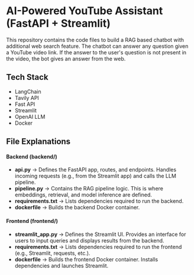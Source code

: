 # AI-Powered YouTube Assistant (FastAPI + Streamlit)

This repository contains the code files to build a RAG based chatbot with additional web search feature. 
The chatbot can answer any question given a YouTube video link. If the answer to the user's question is not present in the video, the bot gives an answer from the web.

## Tech Stack
* LangChain
* Tavily API
* Fast API
* Streamlit
* OpenAI LLM
* Docker


## File Explanations

#### Backend (backend/)
* **api.py** → Defines the FastAPI app, routes, and endpoints. Handles incoming requests (e.g., from the Streamlit app) and calls the LLM pipeline.
* **pipeline.py** → Contains the RAG pipeline logic. This is where embeddings, retrieval, and model inference are defined.
* **requirements.txt** → Lists dependencies required to run the backend.
* **dockerfile** → Builds the backend Docker container.

#### Frontend (frontend/)
* **streamlit_app.py** → Defines the Streamlit UI. Provides an interface for users to input queries and displays results from the backend.
* **requirements.txt** → Lists dependencies required to run the frontend (e.g., Streamlit, requests, etc.).
* **dockerfile** → Builds the frontend Docker container. Installs dependencies and launches Streamlit.
